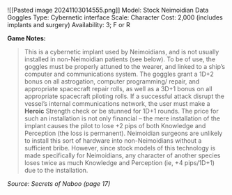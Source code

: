 ![[Pasted image 20241103014555.png]]
Model: Stock Neimoidian Data Goggles
Type: Cybernetic interface
Scale: Character
Cost: 2,000 (includes implants and surgery)
Availability: 3; F or R

**Game Notes:** 
> This is a cybernetic implant used by Neimoidians, and is not usually installed in non-Neimoidian patients (see below). To be of use, the goggles must be properly attuned to the wearer, and linked to a ship’s computer and communications system. The goggles grant a 1D+2 bonus on all astrogation, computer programming/ repair, and appropriate spacecraft repair rolls, as well as a 3D+1 bonus on all appropriate spacecraft piloting rolls. If a successful attack disrupt the vessel’s internal communications network, the user must make a **Heroic** Strength check or be stunned for 1D+1 rounds. The price for such an installation is not only financial – the mere installation of the implant causes the pilot to lose +2 pips of both Knowledge and Perception (the loss is permanent). Neimoidian surgeons are unlikely to install this sort of hardware into non-Neimoidians without a sufficient bribe. However, since stock models of this technology is made specifically for Neimoidians, any character of another species loses twice as much Knowledge and Perception (ie, +4 pips/1D+1) due to the installation.

*Source: Secrets of Naboo (page 17)*